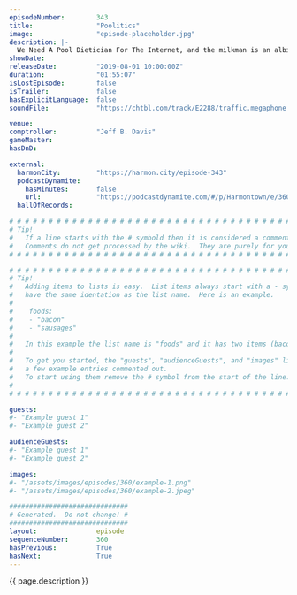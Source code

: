 ```yaml
---
episodeNumber:        343
title:                "Poolitics"
image:                "episode-placeholder.jpg"
description: |-
  We Need A Pool Dietician For The Internet, and the milkman is an albino. With special guests Brandon Johnson and Steve Levy! Featuring Dan Harmon, Jeff Bryan Davis, Spencer Crittenden, Brandon Johnson and Steve Levy. This week's episode is sponsored by MeUndies! Visit www.MeUndies.com and get 15% off your first pair plus free shipping with code HARMONTOWN
showDate:             
releaseDate:          "2019-08-01 10:00:00Z"
duration:             "01:55:07"
isLostEpisode:        false
isTrailer:            false
hasExplicitLanguage:  false
soundFile:            "https://chtbl.com/track/E2288/traffic.megaphone.fm/STA9877914292.mp3?updated=1596586024"

venue:                
comptroller:          "Jeff B. Davis"
gameMaster:           
hasDnD:               

external:
  harmonCity:         "https://harmon.city/episode-343"
  podcastDynamite:
    hasMinutes:       false
    url:              "https://podcastdynamite.com/#/p/Harmontown/e/360/343"
  hallOfRecords:      

# # # # # # # # # # # # # # # # # # # # # # # # # # # # # # # # # # # # # # # # # # # # #
# Tip!
#   If a line starts with the # symbold then it is considered a comment.
#   Comments do not get processed by the wiki.  They are purely for your information.
# # # # # # # # # # # # # # # # # # # # # # # # # # # # # # # # # # # # # # # # # # # # #

# # # # # # # # # # # # # # # # # # # # # # # # # # # # # # # # # # # # # # # # # # # # #
# Tip!
#   Adding items to lists is easy.  List items always start with a - symbol and have
#   have the same identation as the list name.  Here is an example.
#
#    foods:
#    - "bacon"
#    - "sausages"
#
#   In this example the list name is "foods" and it has two items (bacon, and sausages).
#
#   To get you started, the "guests", "audienceGuests", and "images" lists below have
#   a few example entries commented out.
#   To start using them remove the # symbol from the start of the line.
#
# # # # # # # # # # # # # # # # # # # # # # # # # # # # # # # # # # # # # # # # # # # # #

guests:
#- "Example guest 1"
#- "Example guest 2"

audienceGuests:
#- "Example guest 1"
#- "Example guest 2"

images:
#- "/assets/images/episodes/360/example-1.png"
#- "/assets/images/episodes/360/example-2.jpeg"

##############################
# Generated.  Do not change! #
##############################
layout:               episode
sequenceNumber:       360
hasPrevious:          True
hasNext:              True
---
```


<!-- The episode description will be rendered here -->
{{ page.description }}

<!-- Add your content BELOW here -->
<!-- vvvvvvvvvvvvvvvvvvvvvvvvvvv -->




<!-- ^^^^^^^^^^^^^^^^^^^^^^^^^^^ -->
<!-- Add your content ABOVE here -->

<!-- The episode gallery will be rendered here -->